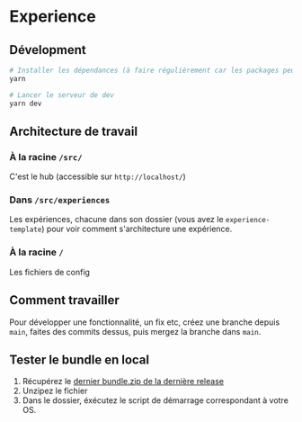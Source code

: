 # Experience

## Dévelopment

``` bash
# Installer les dépendances (à faire régulièrement car les packages peuvent êtres mis à jour)
yarn

# Lancer le serveur de dev
yarn dev
```

## Architecture de travail
### À la racine `/src/`
C'est le hub (accessible sur `http://localhost/`)

### Dans `/src/experiences`
Les expériences, chacune dans son dossier (vous avez le `experience-template`) pour voir comment s'architecture une expérience.

### À la racine `/`
Les fichiers de config

## Comment travailler
Pour développer une fonctionnalité, un fix etc, créez une branche depuis `main`, faites des commits dessus, puis mergez la branche dans `main`.

## Tester le bundle en local
1. Récupérez le [dernier bundle.zip de la dernière release](https://github.com/nuit-musee-musba/experience/releases/latest/download/bundle.zip)
2. Unzipez le fichier
3. Dans le dossier, éxécutez le script de démarrage correspondant à votre OS.


